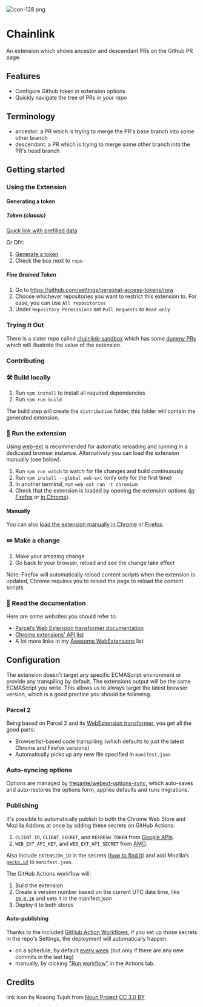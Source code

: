 
![icon-128 png](https://github.com/user-attachments/assets/d6f3e209-4758-4fd3-b8d9-83e63380d5a2)

# Chainlink

[link-options-sync]: https://github.com/fregante/webext-options-sync
[link-cws-keys]: https://github.com/fregante/chrome-webstore-upload-keys
[link-amo-keys]: https://addons.mozilla.org/en-US/developers/addon/api/key

An extension which shows ancestor and descendant PRs on the Github PR page.

## Features

- Configure Github token in extension options
- Quickly navigate the tree of PRs in your repo

## Terminology

- ancestor: a PR which is trying to merge the PR's base branch into some other branch
- descendant: a PR which is trying to merge some other branch into the PR's head branch

## Getting started

### Using the Extension

#### Generating a token

##### Token (classic)

[Quick link with prefilled data](https://github.com/settings/tokens/new?description=Chainlink%20Extension&scopes=repo)

Or DIY:

1. [Generate a token](https://github.com/settings/tokens/new)
2. Check the box next to `repo`

##### Fine Grained Token

1. Go to https://github.com/settings/personal-access-tokens/new
2. Choose whichever repositories you want to restrict this extension to. For ease, you can use `All repositories`
3. Under `Repository Permissions` set `Pull Requests` to `Read only`

### Trying It Out

There is a sister repo called [chainlink-sandbox](https://github.com/BenMatase/chainlink-sandbox) which has some [dummy PRs](https://github.com/BenMatase/chainlink-sandbox/pull/2) which will illustrate the value of the extension.

### Contributing

### 🛠 Build locally

1. Run `npm install` to install all required dependencies
2. Run `npm run build`

The build step will create the `distribution` folder, this folder will contain the generated extension.

### 🏃 Run the extension

Using [web-ext](https://extensionworkshop.com/documentation/develop/getting-started-with-web-ext/) is recommended for automatic reloading and running in a dedicated browser instance. Alternatively you can load the extension manually (see below).

1. Run `npm run watch` to watch for file changes and build continuously
2. Run `npm install --global web-ext` (only only for the first time)
3. In another terminal, run `web-ext run -t chromium`
4. Check that the extension is loaded by opening the extension options ([in Firefox](media/extension_options_firefox.png) or [in Chrome](media/extension_options_chrome.png)).

#### Manually

You can also [load the extension manually in Chrome](https://www.smashingmagazine.com/2017/04/browser-extension-edge-chrome-firefox-opera-brave-vivaldi/#google-chrome-opera-vivaldi) or [Firefox](https://www.smashingmagazine.com/2017/04/browser-extension-edge-chrome-firefox-opera-brave-vivaldi/#mozilla-firefox).

### ✏️ Make a change

1. Make your amazing change
2. Go back to your browser, reload and see the change take effect

Note: Firefox will automatically reload content scripts when the extension is updated, Chrome requires you to reload the page to reload the content scripts.

### 📕 Read the documentation

Here are some websites you should refer to:

- [Parcel’s Web Extension transformer documentation](https://parceljs.org/recipes/web-extension/)
- [Chrome extensions’ API list](https://developer.chrome.com/docs/extensions/reference/)
- A lot more links in my [Awesome WebExtensions](https://github.com/fregante/Awesome-WebExtensions) list

## Configuration

The extension doesn't target any specific ECMAScript environment or provide any transpiling by default. The extensions output will be the same ECMAScript you write. This allows us to always target the latest browser version, which is a good practice you should be following.

### Parcel 2

Being based on Parcel 2 and its [WebExtension transformer](https://parceljs.org/recipes/web-extension/), you get all the good parts:

- Browserlist-based code transpiling (which defaults to just the latest Chrome and Firefox versions)
- Automatically picks up any new file specified in `manifest.json`

### Auto-syncing options

Options are managed by [fregante/webext-options-sync][link-options-sync], which auto-saves and auto-restores the options form, applies defaults and runs migrations.

### Publishing

It's possible to automatically publish to both the Chrome Web Store and Mozilla Addons at once by adding these secrets on GitHub Actions:

1. `CLIENT_ID`, `CLIENT_SECRET`, and `REFRESH_TOKEN` from [Google APIs][link-cws-keys].
2. `WEB_EXT_API_KEY`, and `WEB_EXT_API_SECRET` from [AMO][link-amo-keys].

Also include `EXTENSION_ID` in the secrets ([how to find it](https://stackoverflow.com/a/8946415/288906)) and add Mozilla’s [`gecko.id`](https://developer.mozilla.org/en-US/docs/Mozilla/Add-ons/WebExtensions/manifest.json/browser_specific_settings) to `manifest.json`.

The GitHub Actions workflow will:

1. Build the extension
2. Create a version number based on the current UTC date time, like [`19.6.16`](https://github.com/fregante/daily-version-action) and sets it in the manifest.json
3. Deploy it to both stores

#### Auto-publishing

Thanks to the included [GitHub Action Workflows](.github/workflows), if you set up those secrets in the repo's Settings, the deployment will automatically happen:

- on a schedule, by default [every week](.github/workflows/release.yml) (but only if there are any new commits in the last tag)
- manually, by clicking ["Run workflow"](https://github.blog/changelog/2020-07-06-github-actions-manual-triggers-with-workflow_dispatch/) in the Actions tab.

## Credits

link icon by Kosong Tujuh from [Noun Project](https://thenounproject.com/browse/icons/term/link/) [CC 3.0 BY](http://creativecommons.org/licenses/by/3.0)
